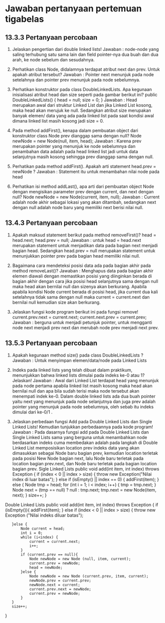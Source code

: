 # Jawaban pertanyaan pertemuan tigabelas

## 13.3.3 Pertanyaan percobaan
1. Jelaskan pengertian dari double linked lists!
Jawaban : node-node yang saling terhubung satu sama lain dan field pointer-nya dua buah dan dua arah, ke node sebelum dan sesudahnya.

2. Perhatikan class Node, didalamnya terdapat atribut next dan prev. Untuk apakah atribut tersebut?
Jawaban : Pointer next menunjuk pada node setelahnya dan pointer prev menunjuk pada node sebelumnya.

3. Perhatikan konstruktor pada class DoubleLinkedLists. Apa kegunaan inisialisasi atribut head dan size seperti pada gambar berikut ini?
public DoubleLinkedLists() {
       head = null;
       size = 0;
   }
Jawaban : Head merupakan awal dari struktur Linked List dan jika Linked List kosong, maka head akan merujuk ke null. Sedangkan atribut size merupakan banyak elemen/ data yang ada pada linked list pada saat kondisi awal dimana linked list masih kosong jadi size = 0.

4. Pada method addFirst(), kenapa dalam pembuatan object dari konstruktor class Node prev dianggap sama dengan null?
Node newNode = new Node(null, item, head);
Jawaban : Karena prev merupakan pointer yang menunjuk ke node sebelumnya dan penambahan data adalah pada head linked list jadi untuk data selanjutnya masih kosong sehingga prev dianggap sama dengan null.

5. Perhatikan pada method addFirst(). Apakah arti statement head.prev = newNode ?
Jawaban : Statement itu untuk menambahan nilai node pada head

6. Perhatikan isi method addLast(), apa arti dari pembuatan object Node dengan mengisikan parameter prev dengan current, dan next dengan null?
Node newNode = new Node(current, item, null);
Jawaban : Current adalah node akhir sebagai lokasi yang akan ditambah, sedangkan next dengan null adalah node baru yang memiliki next berisi nilai null.

## 13.4.3 Pertanyaan percobaan
1. Apakah maksud statement berikut pada method removeFirst()?
head = head.next;
head.prev = null;
Jawaban : untuk head = head.next merupakan statement untuk menjadikan data pada bagian next menjadi bagian head. Sedangkan head.prev = null merupakan statement untuk menunjukkan pointer prev pada bagian head memiliki nilai null.

2. Bagaimana cara mendeteksi posisi data ada pada bagian akhir pada method removeLast()?
Jawaban : Menghapus data pada bagian akhir elemen diawali dengan memastikan posisi yang diinginkan berada di bagian akhir dengan cara jika posisi head selanjutnya sama dengan null maka head akan bernilai null dan sizenya akan berkurang. Apabila apabila kondisi Node current berada di posisi head, jika current dua kali setelahnya tidak sama dengan null maka current = current.next dan bernilai null kemudian size akan berkurang.

3. Jelaskan fungsi kode program berikut ini pada fungsi remove!
current.prev.next = current.next;
current.next.prev = current.prev;
Jawaban : berguna untuk menjadi petunjuk pointer, untuk mengganti node next menjadi prev next dan merubah node prev menjadi next prev.

## 13.5.3 Pertanyaan percobaan
1. Apakah kegunaan method size() pada class DoubleLinkedLists ?
Jawaban : Untuk menyimpan elemen/data/node pada Linked Lists

2. Indeks pada linked lists yang telah dibuat dalam praktikum, menunjukkan bahwa linked lists dimulai pada indeks ke-0 atau 1? Jelaskan!
Jawaban : Awal dari Linked List  terdapat head  yang menunjuk pada node pertama apabila linked list masih kosong maka head akan bernilai null dan apa bila sudah terisi maka node tersebut akan menempati indek ke-0. Dalam double linked lists ada dua buah pointer yaitu next yang menunjuk pada node selanjutnya dan juga prev adalah pointer yang menunjuk pada node sebelumnya, oleh sebab itu indeks dimulai dari ke-0/1 .

3. Jelaskan perbedaan fungsi Add pada Double Linked Lists dan Single Linked Lists! Kemudian tunjukkan perbedaannya pada kode program!
Jawaban : Pada dasarnya fungsi add pada Double Linked Lists dan Single Linked Lists sama yang berguna untuk menambahkan node berdasarkan indeks cuma membedakan adalah pada langkah di Double Linked List memposisikan location prev indeks data yang akan dimasukkan sebagai Node baru bagian prev, kemudian location terletak pada posisi New
Node bagian next, lalu Node baru terletak pada location
bagian prev.next, dan Node baru terletak pada bagian location bagian prev.
Sigle Linked Lists
public void add(int item, int index) throws Exception {
        if (index < 0 || index > size) {
            throw new Exception("Nilai index di luar batas");
        }
        else if (isEmpty() || index == 0) {
            addFirst(item);
        } else {
            Node tmp = head;
            for (int i = 1; i < index; i++) {
                tmp = tmp.next;
            }
            Node next = (tmp == null) ? null : tmp.next;
            tmp.next = new Node(item, next);
        }
        size++;
    }

Double Linked Lists
public void add(int item, int index) throws Exception {
       if (isEmpty()){
           addFirst(item);
       } else if (index < 0 || index > size) {
           throw new Exception ("Nilai indeks diluar batas");
           
       }else {
           Node current = head;
           int i = 0;
           while (i<index) {
               current = current.next;
               i++;
           }
           if (current.prev == null){
               Node newNode = new Node (null, item, current);
               current.prev = newNode;
               head = newNode;
           }else {
               Node newNode = new Node (current.prev, item, current);
               newNode.prev = current.prev;
               newNode.next = current;
               current.prev.next = newNode;
               current.prev = newNode;
           }
       }
       size++;
   }